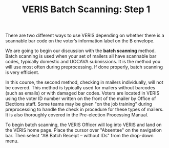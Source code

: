 ﻿---
layout: slide
title: "VERIS Batch Scanning:  Step 1"
---

There are two different ways to use VERIS depending on whether there is a scannable bar code on the voter’s information label on the B envelope.  

We are going to begin our discussion with the **batch scanning** method.  Batch scanning is used when your set of mailers all have scannable bar codes, typically domestic and UOCAVA submissions.   It is the method you will use most often during preprocessing.  If done properly, batch scanning is very efficient.

In this course, the second method, checking in mailers individually, will not be covered.  This method is typically used for mailers without barcodes (such as emails) or with damaged bar codes.  Voters are located in VERIS using the voter ID number written on the front of the mailer by Office of Elections staff.  Some teams may be given "on the job training" during preprocessing to handle the check in procedure for these types of mailers.  It is also thoroughly covered in the Pre-election Processing Manual.
 
To begin batch scanning, the VERIS Officer will log into VERIS and land on the VERIS home page.  Place the cursor over "Absentee" on the navigation bar.  Then select "AB Batch Receipt – without IDs" from the drop-down menu.

